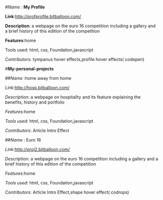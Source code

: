 

#*Name* : **My Profile**

**Link**:http://profprofile.bitballoon.com/

**Description**: a webpage on the euro 16 competition including a gallery and a brief history of this edition of the competition

**Features**:home

Tools used: html, css, Foundation,javascript

Contributors: tympanus hover effects,profile hover effects( codepen) 






#**My-personal-projects**





##*Name* :home away from home

*Link*:http://hosp.bitballoon.com/

*Description*: a webpage on hospitality and its feature explaining the benefits, history and portfolio

*Features*:home

*Tools used*: html, css, Foundation,javascript

*Contributors*: Article Intro Effect




##*Name* : Euro 16

*Link*:http://proj2.bitballoon.com/

*Description*: a webpage on the euro 16 competition including a gallery and a brief history of this edition of the competition

*Features*:home

*Tools used*: html, css, Foundation,javascript

*Contributors*: Article Intro Effect,shape hover effect( codrops) 

